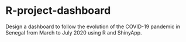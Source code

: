 # R-project-dashboard
Design a dashboard to follow the evolution of the COVID-19 pandemic in Senegal from March to July 2020 using R and ShinyApp.
